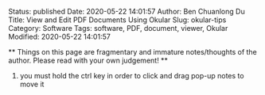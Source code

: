 Status: published
Date: 2020-05-22 14:01:57
Author: Ben Chuanlong Du
Title: View and Edit PDF Documents Using Okular
Slug: okular-tips
Category: Software
Tags: software, PDF, document, viewer, Okular
Modified: 2020-05-22 14:01:57

**
Things on this page are
fragmentary and immature notes/thoughts of the author.
Please read with your own judgement!
**

1. you must hold the ctrl key in order to click and drag pop-up notes
to move it
